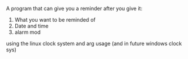 A program that can give you a reminder after you give it:

1. What you want to be reminded of
2. Date and time
3. alarm mod

using the linux clock system and arg usage
(and in future windows clock sys)
